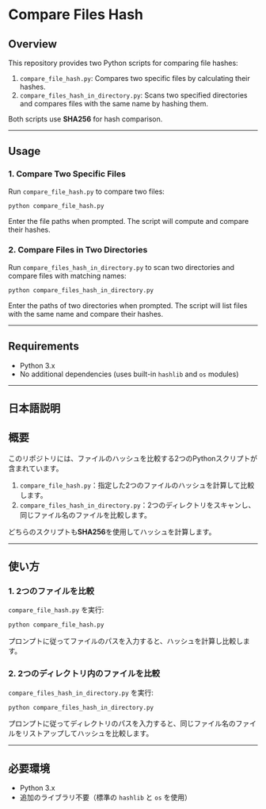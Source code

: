# Compare Files Hash

## Overview
This repository provides two Python scripts for comparing file hashes:

1. `compare_file_hash.py`: Compares two specific files by calculating their hashes.
2. `compare_files_hash_in_directory.py`: Scans two specified directories and compares files with the same name by hashing them.

Both scripts use **SHA256** for hash comparison.

---

## Usage

### 1. Compare Two Specific Files
Run `compare_file_hash.py` to compare two files:
```sh
python compare_file_hash.py
```
Enter the file paths when prompted. The script will compute and compare their hashes.

### 2. Compare Files in Two Directories
Run `compare_files_hash_in_directory.py` to scan two directories and compare files with matching names:
```sh
python compare_files_hash_in_directory.py
```
Enter the paths of two directories when prompted. The script will list files with the same name and compare their hashes.

---

## Requirements
- Python 3.x
- No additional dependencies (uses built-in `hashlib` and `os` modules)

---

## 日本語説明

## 概要
このリポジトリには、ファイルのハッシュを比較する2つのPythonスクリプトが含まれています。

1. `compare_file_hash.py`：指定した2つのファイルのハッシュを計算して比較します。
2. `compare_files_hash_in_directory.py`：2つのディレクトリをスキャンし、同じファイル名のファイルを比較します。

どちらのスクリプトも**SHA256**を使用してハッシュを計算します。

---

## 使い方

### 1. 2つのファイルを比較
`compare_file_hash.py` を実行:
```sh
python compare_file_hash.py
```
プロンプトに従ってファイルのパスを入力すると、ハッシュを計算し比較します。

### 2. 2つのディレクトリ内のファイルを比較
`compare_files_hash_in_directory.py` を実行:
```sh
python compare_files_hash_in_directory.py
```
プロンプトに従ってディレクトリのパスを入力すると、同じファイル名のファイルをリストアップしてハッシュを比較します。

---

## 必要環境
- Python 3.x
- 追加のライブラリ不要（標準の `hashlib` と `os` を使用）
